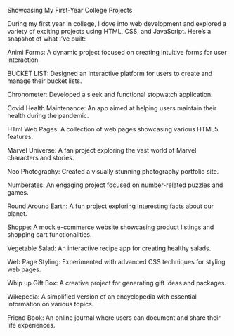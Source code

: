 Showcasing My First-Year College Projects

During my first year in college, I dove into web development and explored a variety of exciting projects using HTML, CSS, and JavaScript. Here’s a snapshot of what I’ve built:

Animi Forms: A dynamic project focused on creating intuitive forms for user interaction.

BUCKET LIST: Designed an interactive platform for users to create and manage their bucket lists.

Chronometer: Developed a sleek and functional stopwatch application.

Covid Health Maintenance: An app aimed at helping users maintain their health during the pandemic.

HTml Web Pages: A collection of web pages showcasing various HTML5 features.

Marvel Universe: A fan project exploring the vast world of Marvel characters and stories.

Neo Photography: Created a visually stunning photography portfolio site.

Numberates: An engaging project focused on number-related puzzles and games.

Round Around Earth: A fun project exploring interesting facts about our planet.

Shoppe: A mock e-commerce website showcasing product listings and shopping cart functionalities.

Vegetable Salad: An interactive recipe app for creating healthy salads.

Web Page Styling: Experimented with advanced CSS techniques for styling web pages.

Whip up Gift Box: A creative project for generating gift ideas and packages.

Wikepedia: A simplified version of an encyclopedia with essential information on various topics.

Friend Book: An online journal where users can document and share their life experiences.
